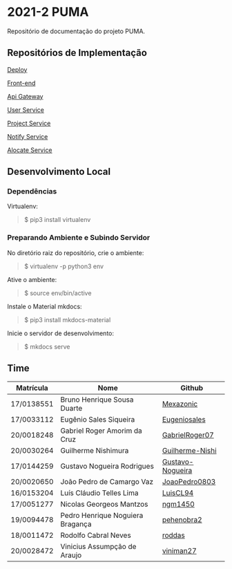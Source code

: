 # 2021-2 PUMA 

Repositório de documentação do projeto PUMA.

## Repositórios de Implementação

[Deploy](https://github.com/fga-eps-mds/2021-1-PUMA-Deploy)

[Front-end](https://github.com/fga-eps-mds/2021-1-PUMA-Frontend)

[Api Gateway](https://github.com/fga-eps-mds/2021-1-PUMA-ApiGateway)

[User Service](https://github.com/fga-eps-mds/2021-1-PUMA-UserService)

[Project Service](https://github.com/fga-eps-mds/2021-1-PUMA-ProjectService)

[Notify Service](https://github.com/fga-eps-mds/2021-1-PUMA-NotifyService)

[Alocate Service](https://github.com/fga-eps-mds/2021-1-PUMA-AlocateService)

## Desenvolvimento Local

### Dependências

Virtualenv: 
> $ pip3 install virtualenv

### Preparando Ambiente e Subindo Servidor

No diretório raiz do repositório, crie o ambiente: 
> $ virtualenv -p python3 env

Ative o ambiente: 
> $ source env/bin/active

Instale o Material mkdocs: 
> $ pip3 install mkdocs-material

Inicie o servidor de desenvolvimento:
> $ mkdocs serve

## Time 

| Matrícula  | Nome                             | Github                                                  |
| ---------- | -------------------------------- | ------------------------------------------------------- |
| 17/0138551 | Bruno Henrique Sousa Duarte      | [Mexazonic](https://github.com/Mexazonic)               |
| 17/0033112 | Eugênio Sales Siqueira           | [Eugeniosales](https://github.com/Eugeniosales)         |
| 20/0018248 | Gabriel Roger Amorim da Cruz     | [GabrielRoger07](https://github.com/GabrielRoger07)     |
| 20/0030264 | Guilherme Nishimura              | [Guilherme-Nishi](https://github.com/Guilherme-Nishi)   |
| 17/0144259 | Gustavo Nogueira Rodrigues       | [Gustavo-Nogueira](https://github.com/Gustavo-Nogueira) |
| 20/0020650 | João Pedro de Camargo Vaz        | [JoaoPedro0803](https://github.com/JoaoPedro0803)       |
| 16/0153204 | Luís Cláudio Telles Lima         | [LuisCL94](https://github.com/LuisCL94)                 |
| 17/0051277 | Nicolas Georgeos Mantzos         | [ngm1450](https://github.com/ngm1450)                   |
| 19/0094478 | Pedro Henrique Noguiera Bragança | [pehenobra2](https://github.com/pehenobra2)             |
| 18/0011472 | Rodolfo Cabral Neves             | [roddas](https://github.com/roddas)                     |
| 20/0028472 | Vinicius Assumpção de Araujo     | [viniman27](https://github.com/viniman27)               |
